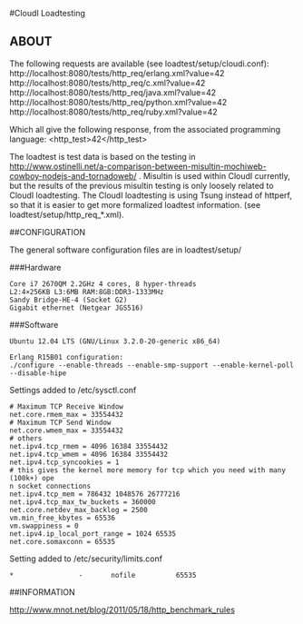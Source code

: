#CloudI Loadtesting

## ABOUT

The following requests are available (see loadtest/setup/cloudi.conf):
http://localhost:8080/tests/http_req/erlang.xml?value=42
http://localhost:8080/tests/http_req/c.xml?value=42
http://localhost:8080/tests/http_req/java.xml?value=42
http://localhost:8080/tests/http_req/python.xml?value=42
http://localhost:8080/tests/http_req/ruby.xml?value=42

Which all give the following response, from the associated programming language:
<http_test><value>42</value></http_test>

The loadtest is test data is based on the testing in
http://www.ostinelli.net/a-comparison-between-misultin-mochiweb-cowboy-nodejs-and-tornadoweb/ .
Misultin is used within CloudI currently, but the results of the previous
misultin testing is only loosely related to CloudI loadtesting.
The CloudI loadtesting is using Tsung instead of httperf, so that it is
easier to get more formalized loadtest information.
(see loadtest/setup/http_req_*.xml).

##CONFIGURATION

The general software configuration files are in loadtest/setup/

###Hardware

    Core i7 2670QM 2.2GHz 4 cores, 8 hyper-threads
    L2:4×256KB L3:6MB RAM:8GB:DDR3-1333MHz
    Sandy Bridge-HE-4 (Socket G2)
    Gigabit ethernet (Netgear JGS516)

###Software

    Ubuntu 12.04 LTS (GNU/Linux 3.2.0-20-generic x86_64)

    Erlang R15B01 configuration:
    ./configure --enable-threads --enable-smp-support --enable-kernel-poll --disable-hipe

Settings added to /etc/sysctl.conf

    # Maximum TCP Receive Window
    net.core.rmem_max = 33554432
    # Maximum TCP Send Window
    net.core.wmem_max = 33554432
    # others
    net.ipv4.tcp_rmem = 4096 16384 33554432
    net.ipv4.tcp_wmem = 4096 16384 33554432
    net.ipv4.tcp_syncookies = 1
    # this gives the kernel more memory for tcp which you need with many (100k+) ope
    n socket connections
    net.ipv4.tcp_mem = 786432 1048576 26777216
    net.ipv4.tcp_max_tw_buckets = 360000
    net.core.netdev_max_backlog = 2500
    vm.min_free_kbytes = 65536
    vm.swappiness = 0
    net.ipv4.ip_local_port_range = 1024 65535
    net.core.somaxconn = 65535

Setting added to /etc/security/limits.conf

    *                -       nofile          65535

##INFORMATION

http://www.mnot.net/blog/2011/05/18/http_benchmark_rules

